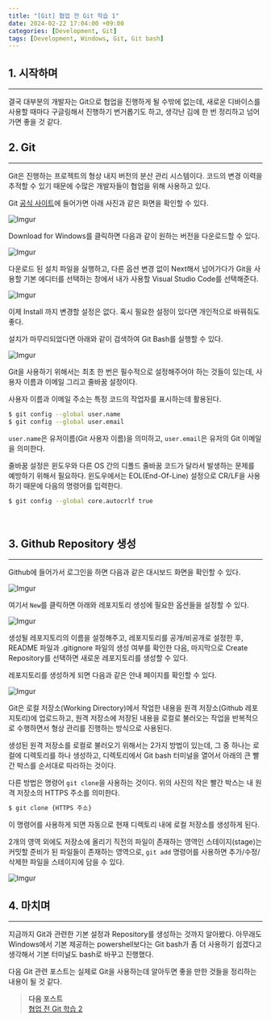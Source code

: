 ```yaml
---
title: "[Git] 협업 전 Git 학습 1"
date: 2024-02-22 17:04:00 +09:00
categories: [Development, Git]
tags: [Development, Windows, Git, Git bash]
---
```

## **1. 시작하며**
***
결국 대부분의 개발자는 Git으로 협업을 진행하게 될 수밖에 없는데, 새로운 디바이스를 사용할 때마다 구글링해서 진행하기 번거롭기도 하고, 생각난 김에 한 번 정리하고 넘어가면 좋을 것 같다.
<br>

## **2. Git**
***
Git은 진행하는 프로젝트의 형상 내지 버전의 분산 관리 시스템이다. 코드의 변경 이력을 추적할 수 있기 때문에 수많은 개발자들이 협업을 위해 사용하고 있다.

Git [공식 사이트](https://git-scm.com)에 들어가면 아래 사진과 같은 화면을 확인할 수 있다.

![Imgur](https://i.imgur.com/AvJ8FQl.png)

Download for Windows를 클릭하면 다음과 같이 원하는 버전을 다운로드할 수 있다.

![Imgur](https://i.imgur.com/aTEFlfP.png)


다운로드 된 설치 파일을 실행하고, 다른 옵션 변경 없이 Next해서 넘어가다가 Git을 사용할 기본 에디터를 선택하는 창에서 내가 사용할 Visual Studio Code를 선택해준다.

![Imgur](https://i.imgur.com/qiRp49A.png)

이제 Install 까지 변경할 설정은 없다. 혹시 필요한 설정이 있다면 개인적으로 바꿔줘도 좋다.

설치가 마무리되었다면 아래와 같이 검색하여 Git Bash를 실행할 수 있다.

![Imgur](https://i.imgur.com/HBcYkQS.png)

Git을 사용하기 위해서는 최초 한 번은 필수적으로 설정해주어야 하는 것들이 있는데, 사용자 이름과 이메일 그리고 줄바꿈 설정이다.

사용자 이름과 이메일 주소는 특정 코드의 작업자를 표시하는데 활용된다.

```bash
$ git config --global user.name
$ git config --global user.email
```

`user.name`은 유저이름(Git 사용자 이름)을 의미하고, `user.email`은 유저의 Git 이메일을 의미한다.

줄바꿈 설정은 윈도우와 다른 OS 간의 디폴드 줄바꿈 코드가 달라서 발생하는 문제를 예방하기 위해서 필요하다. 윈도우에서는 EOL(End-Of-Line) 설정으로 CR/LF을 사용하기 때문에 다음의 명령어를 입력한다.

```bash
$ git config --global core.autocrlf true
```
<br>

## **3. Github Repository 생성**
***
Github에 들어가서 로그인을 하면 다음과 같은 대시보드 화면을 확인할 수 있다.

![Imgur](https://i.imgur.com/suApxBe.png)

여기서 `New`를 클릭하면 아래와 레포지토리 생성에 필요한 옵션들을 설정할 수 있다.

![Imgur](https://i.imgur.com/qCd1EiS.png)

생성될 레포지토리의 이름을 설정해주고, 레포지토리를 공개/비공개로 설정한 후, README 파일과 .gitignore 파일의 생성 여부를 확인한 다음, 마지막으로 Create Repository를 선택하면 새로운 레포지토리를 생성할 수 있다.

레포지토리를 생성하게 되면 다음과 같은 안내 페이지를 확인할 수 있다. 

![Imgur](https://i.imgur.com/MiDj6W3.png)

Git은 로컬 저장소(Working Directory)에서 작업한 내용을 원격 저장소(Github 레포지토리)에 업로드하고, 원격 저장소에 저장된 내용을 로컬로 불러오는 작업을 반복적으로 수행하면서 형상 관리를 진행하는 방식으로 사용된다.

생성된 원격 저장소를 로컬로 불러오기 위해서는 2가지 방법이 있는데, 그 중 하나는 로컬에 디렉토리를 하나 생성하고, 디렉토리에서 Git bash 터미널을 열어서 아래의 큰 빨간 박스를 순서대로 따라하는 것이다.

다른 방법은 명령어 `git clone`을 사용하는 것이다. 위의 사진의 작은 빨간 박스는 내 원격 저장소의 HTTPS 주소를 의미한다.

```bash
$ git clone {HTTPS 주소}
```
이 명령어를 사용하게 되면 자동으로 현재 디렉토리 내에 로컬 저장소를 생성하게 된다.

2개의 영역 외에도 저장소에 올리기 직전의 파일이 존재하는 영역인 스테이지(stage)는 커밋할 준비가 된 파일들이 존재하는 영역으로, `git add` 명령어를 사용하면 추가/수정/삭제한 파일을 스테이지에 담을 수 있다.

![Imgur](https://i.imgur.com/RjR8U68.png)
<br>

## **4. 마치며**
***
지금까지 Git과 관련한 기본 설정과 Repository를 생성하는 것까지 알아봤다. 아무래도 Windows에서 기본 제공하는 powershell보다는 Git bash가 좀 더 사용하기 쉽겠다고 생각해서 기본 터미널도 bash로 바꾸고 진행했다.

다음 Git 관련 포스트는 실제로 Git을 사용하는데 알아두면 좋을 만한 것들을 정리하는 내용이 될 것 같다.

> <strong>다음 포스트</strong>
> <br>
> [협업 전 Git 학습 2](https://wnsvy7203.github.io/posts/Git2)